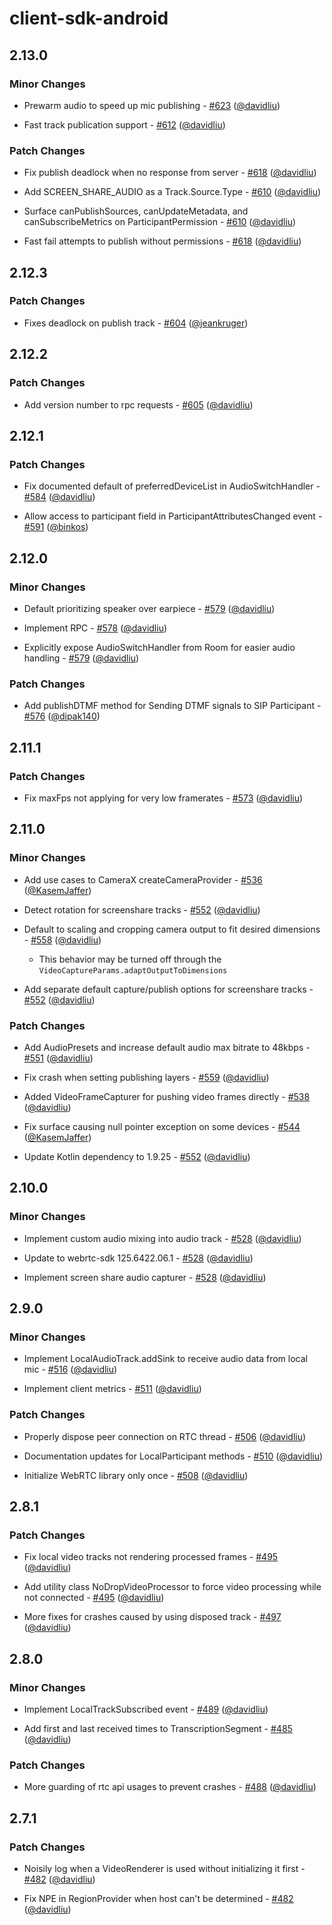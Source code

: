 # client-sdk-android

## 2.13.0

### Minor Changes

- Prewarm audio to speed up mic publishing - [#623](https://github.com/livekit/client-sdk-android/pull/623) ([@davidliu](https://github.com/davidliu))

- Fast track publication support - [#612](https://github.com/livekit/client-sdk-android/pull/612) ([@davidliu](https://github.com/davidliu))

### Patch Changes

- Fix publish deadlock when no response from server - [#618](https://github.com/livekit/client-sdk-android/pull/618) ([@davidliu](https://github.com/davidliu))

- Add SCREEN_SHARE_AUDIO as a Track.Source.Type - [#610](https://github.com/livekit/client-sdk-android/pull/610) ([@davidliu](https://github.com/davidliu))

- Surface canPublishSources, canUpdateMetadata, and canSubscribeMetrics on ParticipantPermission - [#610](https://github.com/livekit/client-sdk-android/pull/610) ([@davidliu](https://github.com/davidliu))

- Fast fail attempts to publish without permissions - [#618](https://github.com/livekit/client-sdk-android/pull/618) ([@davidliu](https://github.com/davidliu))

## 2.12.3

### Patch Changes

- Fixes deadlock on publish track - [#604](https://github.com/livekit/client-sdk-android/pull/604) ([@jeankruger](https://github.com/jeankruger))

## 2.12.2

### Patch Changes

- Add version number to rpc requests - [#605](https://github.com/livekit/client-sdk-android/pull/605) ([@davidliu](https://github.com/davidliu))

## 2.12.1

### Patch Changes

- Fix documented default of preferredDeviceList in AudioSwitchHandler - [#584](https://github.com/livekit/client-sdk-android/pull/584) ([@davidliu](https://github.com/davidliu))

- Allow access to participant field in ParticipantAttributesChanged event - [#591](https://github.com/livekit/client-sdk-android/pull/591) ([@binkos](https://github.com/binkos))

## 2.12.0

### Minor Changes

- Default prioritizing speaker over earpiece - [#579](https://github.com/livekit/client-sdk-android/pull/579) ([@davidliu](https://github.com/davidliu))

- Implement RPC - [#578](https://github.com/livekit/client-sdk-android/pull/578) ([@davidliu](https://github.com/davidliu))

- Explicitly expose AudioSwitchHandler from Room for easier audio handling - [#579](https://github.com/livekit/client-sdk-android/pull/579) ([@davidliu](https://github.com/davidliu))

### Patch Changes

- Add publishDTMF method for Sending DTMF signals to SIP Participant - [#576](https://github.com/livekit/client-sdk-android/pull/576) ([@dipak140](https://github.com/dipak140))

## 2.11.1

### Patch Changes

- Fix maxFps not applying for very low framerates - [#573](https://github.com/livekit/client-sdk-android/pull/573) ([@davidliu](https://github.com/davidliu))

## 2.11.0

### Minor Changes

- Add use cases to CameraX createCameraProvider - [#536](https://github.com/livekit/client-sdk-android/pull/536) ([@KasemJaffer](https://github.com/KasemJaffer))

- Detect rotation for screenshare tracks - [#552](https://github.com/livekit/client-sdk-android/pull/552) ([@davidliu](https://github.com/davidliu))

- Default to scaling and cropping camera output to fit desired dimensions - [#558](https://github.com/livekit/client-sdk-android/pull/558) ([@davidliu](https://github.com/davidliu))

  - This behavior may be turned off through the `VideoCaptureParams.adaptOutputToDimensions`

- Add separate default capture/publish options for screenshare tracks - [#552](https://github.com/livekit/client-sdk-android/pull/552) ([@davidliu](https://github.com/davidliu))

### Patch Changes

- Add AudioPresets and increase default audio max bitrate to 48kbps - [#551](https://github.com/livekit/client-sdk-android/pull/551) ([@davidliu](https://github.com/davidliu))

- Fix crash when setting publishing layers - [#559](https://github.com/livekit/client-sdk-android/pull/559) ([@davidliu](https://github.com/davidliu))

- Added VideoFrameCapturer for pushing video frames directly - [#538](https://github.com/livekit/client-sdk-android/pull/538) ([@davidliu](https://github.com/davidliu))

- Fix surface causing null pointer exception on some devices - [#544](https://github.com/livekit/client-sdk-android/pull/544) ([@KasemJaffer](https://github.com/KasemJaffer))

- Update Kotlin dependency to 1.9.25 - [#552](https://github.com/livekit/client-sdk-android/pull/552) ([@davidliu](https://github.com/davidliu))

## 2.10.0

### Minor Changes

- Implement custom audio mixing into audio track - [#528](https://github.com/livekit/client-sdk-android/pull/528) ([@davidliu](https://github.com/davidliu))

- Update to webrtc-sdk 125.6422.06.1 - [#528](https://github.com/livekit/client-sdk-android/pull/528) ([@davidliu](https://github.com/davidliu))

- Implement screen share audio capturer - [#528](https://github.com/livekit/client-sdk-android/pull/528) ([@davidliu](https://github.com/davidliu))

## 2.9.0

### Minor Changes

- Implement LocalAudioTrack.addSink to receive audio data from local mic - [#516](https://github.com/livekit/client-sdk-android/pull/516) ([@davidliu](https://github.com/davidliu))

- Implement client metrics - [#511](https://github.com/livekit/client-sdk-android/pull/511) ([@davidliu](https://github.com/davidliu))

### Patch Changes

- Properly dispose peer connection on RTC thread - [#506](https://github.com/livekit/client-sdk-android/pull/506) ([@davidliu](https://github.com/davidliu))

- Documentation updates for LocalParticipant methods - [#510](https://github.com/livekit/client-sdk-android/pull/510) ([@davidliu](https://github.com/davidliu))

- Initialize WebRTC library only once - [#508](https://github.com/livekit/client-sdk-android/pull/508) ([@davidliu](https://github.com/davidliu))

## 2.8.1

### Patch Changes

- Fix local video tracks not rendering processed frames - [#495](https://github.com/livekit/client-sdk-android/pull/495) ([@davidliu](https://github.com/davidliu))

- Add utility class NoDropVideoProcessor to force video processing while not connected - [#495](https://github.com/livekit/client-sdk-android/pull/495) ([@davidliu](https://github.com/davidliu))

- More fixes for crashes caused by using disposed track - [#497](https://github.com/livekit/client-sdk-android/pull/497) ([@davidliu](https://github.com/davidliu))

## 2.8.0

### Minor Changes

- Implement LocalTrackSubscribed event - [#489](https://github.com/livekit/client-sdk-android/pull/489) ([@davidliu](https://github.com/davidliu))

- Add first and last received times to TranscriptionSegment - [#485](https://github.com/livekit/client-sdk-android/pull/485) ([@davidliu](https://github.com/davidliu))

### Patch Changes

- More guarding of rtc api usages to prevent crashes - [#488](https://github.com/livekit/client-sdk-android/pull/488) ([@davidliu](https://github.com/davidliu))

## 2.7.1

### Patch Changes

- Noisily log when a VideoRenderer is used without initializing it first - [#482](https://github.com/livekit/client-sdk-android/pull/482) ([@davidliu](https://github.com/davidliu))

- Fix NPE in RegionProvider when host can't be determined - [#482](https://github.com/livekit/client-sdk-android/pull/482) ([@davidliu](https://github.com/davidliu))
